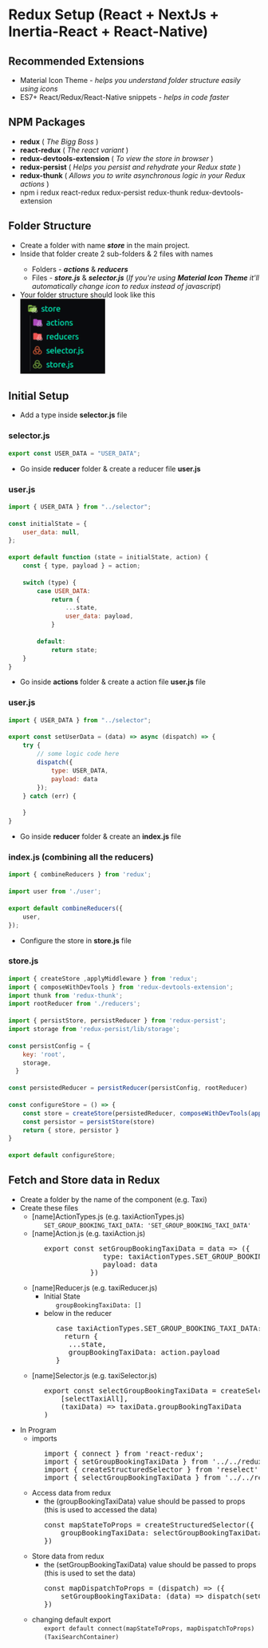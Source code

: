 # Redux Setup (React + NextJs + Inertia-React + React-Native)
## Recommended Extensions
<ul>
  <li>Material Icon Theme - <i>helps you understand folder structure easily using icons</i></li>
  <li>ES7+ React/Redux/React-Native snippets - <i>helps in code faster</i></li>
</ul>

## NPM Packages
<ul>
  <li><b>redux</b> ( <i>The Bigg Boss</i> )</li>
  <li><b>react-redux</b> ( <i>The react variant</i> )</li>
  <li><b>redux-devtools-extension</b> ( <i>To view the store in browser</i> )</li>
  <li><b>redux-persist</b> ( <i>Helps you persist and rehydrate your Redux state</i> )</li>
  <li><b>redux-thunk</b> ( <i>Allows you to write asynchronous logic in your Redux actions</i> )</li>
  <li>npm i redux react-redux redux-persist redux-thunk redux-devtools-extension</li>
</ul>

## Folder Structure
<ul>
  <li>Create a folder with name <b><i>store</i></b> in the main project.</li>
  <li>Inside that folder create 2 sub-folders & 2 files with names </li>
  <ul>
    <li>Folders - <b><i>actions</i></b> & <b><i>reducers</i></b></li>
    <li>Files - <b><i>store.js</i></b> & <b><i>selector.js</i></b> (<i>If you're using <b>Material Icon Theme</b> it'll automatically change icon to redux instead of javascript</i>)</li>
  </ul>
  <li>
    Your folder structure should look like this <br/>
    <img height="150" src="https://github.com/AaryanShaikh/My-Stock/blob/main/redux_store_folder_structure.png" />
  </li>
</ul>

## Initial Setup
<ul>
  <li>Add a type inside <b>selector.js</b> file</li>  
</ul>

### selector.js
```javascript
export const USER_DATA = "USER_DATA";
```

<ul>
  <li>Go inside <b>reducer</b> folder & create a reducer file <b>user.js</b> </li>
</ul>

### user.js
```javascript
import { USER_DATA } from "../selector";

const initialState = {
    user_data: null,
};

export default function (state = initialState, action) {
    const { type, payload } = action;

    switch (type) {
        case USER_DATA:
            return {
                ...state,
                user_data: payload,
            }

        default:
            return state;
    }
}
```

<ul>
  <li>Go inside <b>actions</b> folder & create a action file <b>user.js</b> file </li>
</ul>

### user.js
```javascript
import { USER_DATA } from "../selector";

export const setUserData = (data) => async (dispatch) => {
    try {
        // some logic code here
        dispatch({
            type: USER_DATA,
            payload: data
        });
    } catch (err) {

    }
}
```
<ul>
  <li>Go inside <b>reducer</b> folder & create an <b>index.js</b> file </li>
</ul>

### index.js (combining all the reducers)
```javascript
import { combineReducers } from 'redux';

import user from './user';

export default combineReducers({
    user,
});  
```

<ul>
  <li>Configure the store in <b>store.js</b> file</li>  
</ul>

### store.js
```javascript
import { createStore ,applyMiddleware } from 'redux';
import { composeWithDevTools } from 'redux-devtools-extension';
import thunk from 'redux-thunk';
import rootReducer from './reducers';

import { persistStore, persistReducer } from 'redux-persist';
import storage from 'redux-persist/lib/storage';

const persistConfig = {
    key: 'root',
    storage,
  }
   
const persistedReducer = persistReducer(persistConfig, rootReducer)

const configureStore = () => {
    const store = createStore(persistedReducer, composeWithDevTools(applyMiddleware(thunk)))
    const persistor = persistStore(store)
    return { store, persistor }
}

export default configureStore;
```

## Fetch and Store data in Redux
<ul>
  <li>Create a folder by the name of the component (e.g. Taxi)</li>
  <li>Create these files
    <ul>
      <li>[name]ActionTypes.js (e.g. taxiActionTypes.js)
        <ul>
          <code>SET_GROUP_BOOKING_TAXI_DATA: 'SET_GROUP_BOOKING_TAXI_DATA'</code>
        </ul>
      </li>
      <li>[name]Action.js (e.g. taxiAction.js)
        <ul>
          <pre>export const setGroupBookingTaxiData = data => ({
              type: taxiActionTypes.SET_GROUP_BOOKING_TAXI_DATA,
              payload: data
           })</pre>
        </ul>
      </li>
      <li>[name]Reducer.js (e.g. taxiReducer.js)
        <ul>
          <li>Initial State
            <ul>
              <code>groupBookingTaxiData: [] </code>
            </ul>
          </li>
          <li>below in the reducer
            <ul>
              <pre>case taxiActionTypes.SET_GROUP_BOOKING_TAXI_DATA:
  return {
   ...state,
   groupBookingTaxiData: action.payload
}</pre>
            </ul>
          </li>
        </ul>
      </li>
      <li>[name]Selector.js (e.g. taxiSelector.js)
        <ul>
          <pre>export const selectGroupBookingTaxiData = createSelector(
    [selectTaxiAll],
    (taxiData) => taxiData.groupBookingTaxiData
)</pre>
        </ul>
      </li>
    </ul>
  </li>
  <li>In Program
    <ul>
      <li>imports
        <ul>
          <pre>import { connect } from 'react-redux';
import { setGroupBookingTaxiData } from '../../redux/taxi/taxiAction';
import { createStructuredSelector } from 'reselect';
import { selectGroupBookingTaxiData } from '../../redux/taxi/taxiSelector';</pre>
        </ul>
      </li>
      <li>Access data from redux
        <ul>
          <li>the (groupBookingTaxiData) value should be passed to props (this is used to accessed the data)</li>
          <pre>const mapStateToProps = createStructuredSelector({
    groupBookingTaxiData: selectGroupBookingTaxiData
})</pre>
        </ul>
      </li>
      <li>Store data from redux
        <ul>
          <li>the (setGroupBookingTaxiData) value should be passed to props (this is used to set the data)</li>
          <pre>const mapDispatchToProps = (dispatch) => ({
    setGroupBookingTaxiData: (data) => dispatch(setGroupBookingTaxiData(data))
})</pre>
        </ul>
      </li>
      <li>changing default export
        <ul>
          <code>export default connect(mapStateToProps, mapDispatchToProps)(TaxiSearchContainer)</code>
        </ul>
      </li>
    </ul>
  </li>
</ul>
